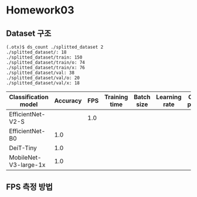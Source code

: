 # Homework03

## Dataset 구조
```
(.otx)$ ds_count ./splitted_dataset 2
./splitted_dataset/: 18
./splitted_dataset/train: 150
./splitted_dataset/train/o: 74
./splitted_dataset/train/x: 76
./splitted_dataset/val: 38
./splitted_dataset/val/o: 20
./splitted_dataset/val/x: 18
```
|Classification model|Accuracy|FPS|Training time|Batch size|Learning rate|Other prams|
|----|----|----|----|----|----|----|
|EfficientNet-V2-S| | 1.0  
|EfficientNet-B0| 1.0 
|DeiT-Tiny| 1.0			
|MobileNet-V3-large-1x| 1.0

## FPS 측정 방법
